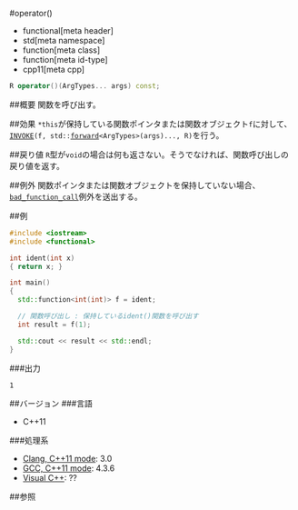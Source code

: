 #operator()
* functional[meta header]
* std[meta namespace]
* function[meta class]
* function[meta id-type]
* cpp11[meta cpp]

```cpp
R operator()(ArgTypes... args) const;
```

##概要
関数を呼び出す。


##効果
`*this`が保持している関数ポインタまたは関数オブジェクト`f`に対して、[`INVOKE`](/reference/functional/invoke.md)`(f, std::`[`forward`](/reference/utility/forward.md)`<ArgTypes>(args)..., R)`を行う。


##戻り値
`R`型が`void`の場合は何も返さない。そうでなければ、関数呼び出しの戻り値を返す。


##例外
関数ポインタまたは関数オブジェクトを保持していない場合、[`bad_function_call`](/reference/functional/bad_function_call.md)例外を送出する。


##例
```cpp
#include <iostream>
#include <functional>

int ident(int x)
{ return x; }

int main()
{
  std::function<int(int)> f = ident;

  // 関数呼び出し : 保持しているident()関数を呼び出す
  int result = f(1);

  std::cout << result << std::endl;
}
```

###出力
```
1
```


##バージョン
###言語
- C++11


###処理系
- [Clang, C++11 mode](/implementation.md#clang): 3.0
- [GCC, C++11 mode](/implementation.md#gcc): 4.3.6
- [Visual C++](/implementation.md#visual_cpp): ??


##参照

